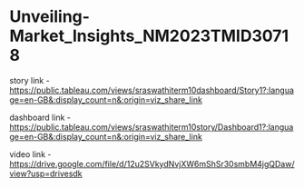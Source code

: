 # Unveiling-Market_Insights_NM2023TMID30718


story link - https://public.tableau.com/views/sraswathiterm10dashboard/Story1?:language=en-GB&:display_count=n&:origin=viz_share_link


dashboard link - https://public.tableau.com/views/sraswathiterm10story/Dashboard1?:language=en-GB&:display_count=n&:origin=viz_share_link



video link - https://drive.google.com/file/d/12u2SVkydNvjXW6mShSr30smbM4jgQDaw/view?usp=drivesdk
